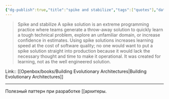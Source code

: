```yaml
---
{"dg-publish":true,"title":"spike and stabilize","tags":["quotes"],"date":"2023-01-02T15:35:22+03:00","modified_at":"2023-08-11T09:58:09+03:00","alias":"spike and stabilize","dg-path":"/quotes/202301021535.md","permalink":"/quotes/202301021535/","dgPassFrontmatter":true}
---
```



> Spike and stabilize
A spike solution is an extreme programming practice where teams generate a throw-away solution to quickly learn a tough technical problem, explore an unfamiliar domain, or increase confidence in estimates. Using spike solutions increases learning speed at the cost of software quality; no one would want to put a spike solution straight into production because it would lack the necessary thought and time to make it operational. It was created for learning, not as the well engineered solution.

Link:: [[Openbox/books/Building Evolutionary Architectures\|Building Evolutionary Architectures]]

---

Полезный паттерн при разработке [[архитеры.
